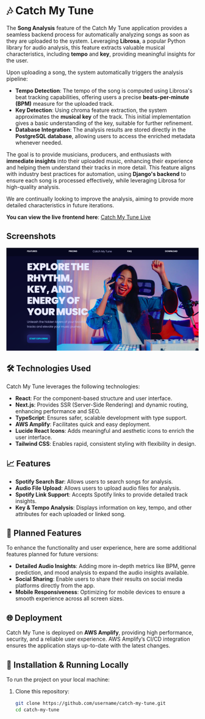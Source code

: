 # 🎶 Catch My Tune


The **Song Analysis** feature of the Catch My Tune application provides a seamless backend process for automatically analyzing songs as soon as they are uploaded to the system. Leveraging **Librosa**, a popular Python library for audio analysis, this feature extracts valuable musical characteristics, including **tempo** and **key**, providing meaningful insights for the user.

Upon uploading a song, the system automatically triggers the analysis pipeline:
- **Tempo Detection**: The tempo of the song is computed using Librosa's beat tracking capabilities, offering users a precise **beats-per-minute (BPM)** measure for the uploaded track.
- **Key Detection**: Using chroma feature extraction, the system approximates the **musical key** of the track. This initial implementation gives a basic understanding of the key, suitable for further refinement.
- **Database Integration**: The analysis results are stored directly in the **PostgreSQL database**, allowing users to access the enriched metadata whenever needed.

The goal is to provide musicians, producers, and enthusiasts with **immediate insights** into their uploaded music, enhancing their experience and helping them understand their tracks in more detail. This feature aligns with industry best practices for automation, using **Django's backend** to ensure each song is processed effectively, while leveraging Librosa for high-quality analysis.

We are continually looking to improve the analysis, aiming to provide more detailed characteristics in future iterations.


**You can view the live frontend here**: [Catch My Tune Live](https://main.d22mdftw8wj1aj.amplifyapp.com/)

## Screenshots
![FocusFlow Dashboard](/ui-test.png)


## 🛠️ Technologies Used

Catch My Tune leverages the following technologies:

- **React**: For the component-based structure and user interface.
- **Next.js**: Provides SSR (Server-Side Rendering) and dynamic routing, enhancing performance and SEO.
- **TypeScript**: Ensures safer, scalable development with type support.
- **AWS Amplify**: Facilitates quick and easy deployment.
- **Lucide React Icons**: Adds meaningful and aesthetic icons to enrich the user interface.
- **Tailwind CSS**: Enables rapid, consistent styling with flexibility in design.

## 📈 Features
- **Spotify Search Bar**: Allows users to search songs  for analysis.
- **Audio File Upload**: Allows users to upload audio files for analysis.
- **Spotify Link Support**: Accepts Spotify links to provide detailed track insights.
- **Key & Tempo Analysis**: Displays information on key, tempo, and other attributes for each uploaded or linked song.

## 🔮 Planned Features

To enhance the functionality and user experience, here are some additional features planned for future versions:

- **Detailed Audio Insights**: Adding more in-depth metrics like BPM, genre prediction, and mood analysis to expand the audio insights available.
- **Social Sharing**: Enable users to share their results on social media platforms directly from the app.
- **Mobile Responsiveness**: Optimizing for mobile devices to ensure a smooth experience across all screen sizes.

## 🌐 Deployment

Catch My Tune is deployed on **AWS Amplify**, providing high performance, security, and a reliable user experience. AWS Amplify’s CI/CD integration ensures the application stays up-to-date with the latest changes.

## 📂 Installation & Running Locally

To run the project on your local machine:

1. Clone this repository:
   ```bash
   git clone https://github.com/username/catch-my-tune.git
   cd catch-my-tune
